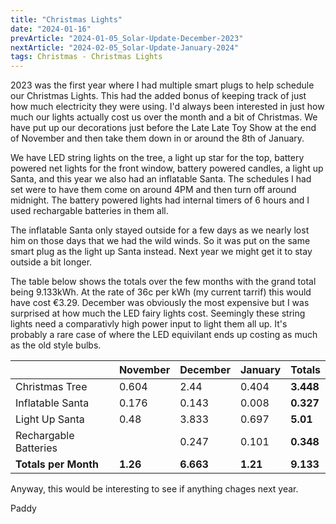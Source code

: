 ```yaml
---
title: "Christmas Lights"
date: "2024-01-16"
prevArticle: "2024-01-05_Solar-Update-December-2023"
nextArticle: "2024-02-05_Solar-Update-January-2024"
tags: Christmas - Christmas Lights
---
```


2023 was the first year where I had multiple smart plugs to help schedule our Christmas Lights. This had the added bonus of keeping track of just how much electricity they were using. I'd always been interested in just how much our lights actually cost us over the month and a bit of Christmas. We have put up our decorations just before the Late Late Toy Show at the end of November and then take them down in or around the 8th of January.

We have LED string lights on the tree, a light up star for the top, battery powered net lights for the front window, battery powered candles, a light up Santa, and this year we also had an inflatable Santa. The schedules I had set were to have them come on around 4PM and then turn off around midnight. The battery powered lights had internal timers of 6 hours and I used rechargable batteries in them all.

The inflatable Santa only stayed outside for a few days as we nearly lost him on those days that we had the wild winds. So it was put on the same smart plug as the light up Santa instead. Next year we might get it to stay outside a bit longer.

The table below shows the totals over the few months with the grand total being 9.133kWh. At the rate of 36c per kWh (my current tarrif) this would have cost €3.29. December was obviously the most expensive but I was surprised at how much the LED fairy lights cost. Seemingly these string lights need a comparativly high power input to light them all up. It's probably a rare case of where the LED equivilant ends up costing as much as the old style bulbs.

|                       | November | December  | January  | **Totals** |
| --------------------- | -------- | --------- | -------- | ---------- |
| Christmas Tree        | 0.604    | 2.44      | 0.404    | **3.448**  |
| Inflatable Santa      | 0.176    | 0.143     | 0.008    | **0.327**  |
| Light Up Santa        | 0.48     | 3.833     | 0.697    | **5.01**   |
| Rechargable Batteries |          | 0.247     | 0.101    | **0.348**  |
| **Totals per Month**  | **1.26** | **6.663** | **1.21** | **9.133**  |

Anyway, this would be interesting to see if anything chages next year.

Paddy
